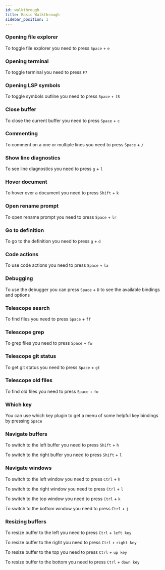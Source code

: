 ```yaml
---
id: walkthrough
title: Basic Walkthrough
sidebar_position: 1
---
```


### Opening file explorer

To toggle file explorer you need to press `Space` + `e`

### Opening terminal

To toggle terminal you need to press `F7`

### Opening LSP symbols

To toggle symbols outline you need to press `Space` + `lS`

### Close buffer

To close the current buffer you need to press `Space` + `c`

### Commenting

To comment on a one or multiple lines you need to press `Space` + `/`

### Show line diagnostics

To see line diagnostics you need to press `g` + `l`

### Hover document

To hover over a document you need to press `Shift` + `k`

### Open rename prompt

To open rename prompt you need to press `Space` + `lr`

### Go to definition

To go to the definition you need to press `g` + `d`

### Code actions

To use code actions you need to press `Space` + `la`

### Debugging

To use the debugger you can press `Space` + `D` to see the available bindings and options

### Telescope search

To find files you need to press `Space` + `ff`

### Telescope grep

To grep files you need to press `Space` + `fw`

### Telescope git status

To get git status you need to press `Space` + `gt`

### Telescope old files

To find old files you need to press `Space` + `fo`

### Which key

You can use which key plugin to get a menu of some helpful key bindings by pressing `Space`

### Navigate buffers

To switch to the left buffer you need to press `Shift` + `h`

To switch to the right buffer you need to press `Shift` + `l`

### Navigate windows

To switch to the left window you need to press `Ctrl` + `h`

To switch to the right window you need to press `Ctrl` + `l`

To switch to the top window you need to press `Ctrl` + `k`

To switch to the bottom window you need to press `Ctrl` + `j`

### Resizing buffers

To resize buffer to the left you need to press `Ctrl` + `left key`

To resize buffer to the right you need to press `Ctrl` + `right key`

To resize buffer to the top you need to press `Ctrl` + `up key`

To resize buffer to the bottom you need to press `Ctrl` + `down key`
